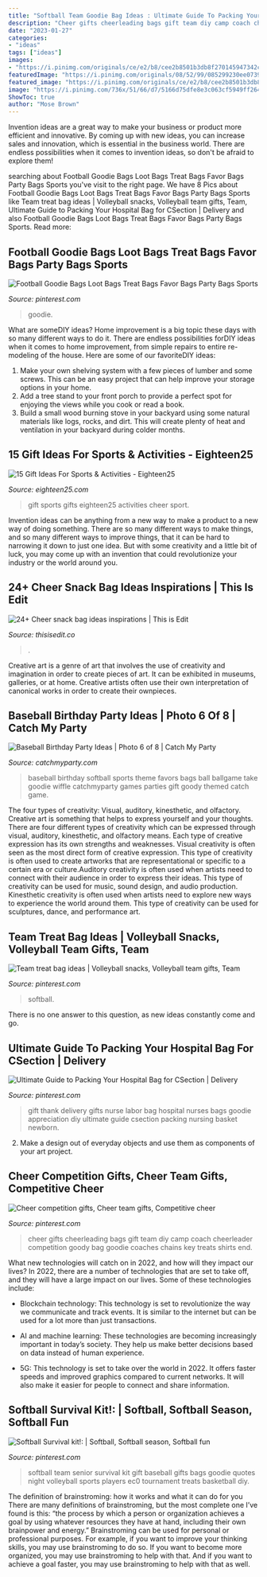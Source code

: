 ```yaml
---
title: "Softball Team Goodie Bag Ideas : Ultimate Guide To Packing Your Hospital Bag For Csection"
description: "Cheer gifts cheerleading bags gift team diy camp coach cheerleader competition goody bag goodie coaches chains key treats shirts end"
date: "2023-01-27"
categories:
- "ideas"
tags: ["ideas"]
images:
- "https://i.pinimg.com/originals/ce/e2/b8/cee2b8501b3db8f270145947342cd07d.jpg"
featuredImage: "https://i.pinimg.com/originals/08/52/99/085299230ee0739de2aae2c3a45e6c3f.jpg"
featured_image: "https://i.pinimg.com/originals/ce/e2/b8/cee2b8501b3db8f270145947342cd07d.jpg"
image: "https://i.pinimg.com/736x/51/66/d7/5166d75dfe8e3c063cf5949ff26438dc.jpg"
ShowToc: true
author: "Mose Brown"
---
```



Invention ideas are a great way to make your business or product more efficient and innovative. By coming up with new ideas, you can increase sales and innovation, which is essential in the business world. There are endless possibilities when it comes to invention ideas, so don't be afraid to explore them!

	

		
searching about Football Goodie Bags Loot Bags Treat Bags Favor Bags Party Bags Sports you've visit to the right page. We have 8 Pics about Football Goodie Bags Loot Bags Treat Bags Favor Bags Party Bags Sports like Team treat bag ideas | Volleyball snacks, Volleyball team gifts, Team, Ultimate Guide to Packing Your Hospital Bag for CSection | Delivery and also Football Goodie Bags Loot Bags Treat Bags Favor Bags Party Bags Sports. Read more:
		
    
## Football Goodie Bags Loot Bags Treat Bags Favor Bags Party Bags Sports

<img loading=lazy src="https://i.pinimg.com/736x/51/66/d7/5166d75dfe8e3c063cf5949ff26438dc.jpg" onerror="this.onerror=null;this.src='https://tse1.mm.bing.net/th?id=OIP.ULjJVoKUjV-qBA3CY3HCEQHaJ4&amp;pid=15.1';" alt="Football Goodie Bags Loot Bags Treat Bags Favor Bags Party Bags Sports">

_Source: pinterest.com_

>goodie. 

	

What are someDIY ideas?
Home improvement is a big topic these days with so many different ways to do it. There are endless possibilities forDIY ideas when it comes to home improvement, from simple repairs to entire re-modeling of the house. Here are some of our favoriteDIY ideas:
1. Make your own shelving system with a few pieces of lumber and some screws. This can be an easy project that can help improve your storage options in your home.
2. Add a tree stand to your front porch to provide a perfect spot for enjoying the views while you cook or read a book.
3. Build a small wood burning stove in your backyard using some natural materials like logs, rocks, and dirt. This will create plenty of heat and ventilation in your backyard during colder months. 

    
## 15 Gift Ideas For Sports &amp; Activities - Eighteen25

<img loading=lazy src="https://eighteen25.com/wp-content/uploads/2014/05/15-gift-ideas-sports-amp-activities-e1431787553525.jpg" onerror="this.onerror=null;this.src='https://tse1.mm.bing.net/th?id=OIP.l4it214L6vSGfVVcSL8cggHaHa&amp;pid=15.1';" alt="15 Gift Ideas For Sports &amp; Activities - Eighteen25">

_Source: eighteen25.com_

>gift sports gifts eighteen25 activities cheer sport. 

	

Invention ideas can be anything from a new way to make a product to a new way of doing something. There are so many different ways to make things, and so many different ways to improve things, that it can be hard to narrowing it down to just one idea. But with some creativity and a little bit of luck, you may come up with an invention that could revolutionize your industry or the world around you.

    
## 24+ Cheer Snack Bag Ideas Inspirations | This Is Edit

<img loading=lazy src="https://i.pinimg.com/originals/08/52/99/085299230ee0739de2aae2c3a45e6c3f.jpg" onerror="this.onerror=null;this.src='https://tse3.mm.bing.net/th?id=OIP._bBeqbZcD4LzagTAXFw-ewHaHa&amp;pid=15.1';" alt="24+ Cheer snack bag ideas inspirations | This is Edit">

_Source: thisisedit.co_

>. 

	

Creative art is a genre of art that involves the use of creativity and imagination in order to create pieces of art. It can be exhibited in museums, galleries, or at home. Creative artists often use their own interpretation of canonical works in order to create their ownpieces.

    
## Baseball Birthday Party Ideas | Photo 6 Of 8 | Catch My Party

<img loading=lazy src="https://photos-cdn.catchmyparty.com/PL/photos/0128/8827/img_3771.jpg" onerror="this.onerror=null;this.src='https://tse2.mm.bing.net/th?id=OIP.KmQRE97K4ZjuRHKJB3WXiwHaLG&amp;pid=15.1';" alt="Baseball Birthday Party Ideas | Photo 6 of 8 | Catch My Party">

_Source: catchmyparty.com_

>baseball birthday softball sports theme favors bags ball ballgame take goodie wiffle catchmyparty games parties gift goody themed catch game. 

	

The four types of creativity: Visual, auditory, kinesthetic, and olfactory.
Creative art is something that helps to express yourself and your thoughts. There are four different types of creativity which can be expressed through visual, auditory, kinesthetic, and olfactory means. Each type of creative expression has its own strengths and weaknesses. Visual creativity is often seen as the most direct form of creative expression. This type of creativity is often used to create artworks that are representational or specific to a certain era or culture.Auditory creativity is often used when artists need to connect with their audience in order to express their ideas. This type of creativity can be used for music, sound design, and audio production. Kinesthetic creativity is often used when artists need to explore new ways to experience the world around them. This type of creativity can be used for sculptures, dance, and performance art.

    
## Team Treat Bag Ideas | Volleyball Snacks, Volleyball Team Gifts, Team

<img loading=lazy src="https://i.pinimg.com/736x/23/51/b9/2351b9b9212bfc98e952e5867ed57171.jpg" onerror="this.onerror=null;this.src='https://tse3.mm.bing.net/th?id=OIP.tkoNnPILtxYyKx1utbvkqwHaJ3&amp;pid=15.1';" alt="Team treat bag ideas | Volleyball snacks, Volleyball team gifts, Team">

_Source: pinterest.com_

>softball. 

	

There is no one answer to this question, as new ideas constantly come and go.

    
## Ultimate Guide To Packing Your Hospital Bag For CSection | Delivery

<img loading=lazy src="https://i.pinimg.com/736x/99/f0/e6/99f0e642486fbedb7af59fa5f7c82895.jpg" onerror="this.onerror=null;this.src='https://tse4.mm.bing.net/th?id=OIP.dOcfmaMRVjJL8zbuCiK_dAHaHa&amp;pid=15.1';" alt="Ultimate Guide to Packing Your Hospital Bag for CSection | Delivery">

_Source: pinterest.com_

>gift thank delivery gifts nurse labor bag hospital nurses bags goodie appreciation diy ultimate guide csection packing nursing basket newborn. 

	

2. Make a design out of everyday objects and use them as components of your art project.

    
## Cheer Competition Gifts, Cheer Team Gifts, Competitive Cheer

<img loading=lazy src="https://i.pinimg.com/736x/96/43/09/964309985271ee8595a7e843798d6517.jpg" onerror="this.onerror=null;this.src='https://tse1.mm.bing.net/th?id=OIP.Zl_UZJbcuDyoBao7KGf2jwHaFj&amp;pid=15.1';" alt="Cheer competition gifts, Cheer team gifts, Competitive cheer">

_Source: pinterest.com_

>cheer gifts cheerleading bags gift team diy camp coach cheerleader competition goody bag goodie coaches chains key treats shirts end. 

	

What new technologies will catch on in 2022, and how will they impact our lives?
In 2022, there are a number of technologies that are set to take off, and they will have a large impact on our lives. Some of these technologies include: 
- Blockchain technology: This technology is set to revolutionize the way we communicate and track events. It is similar to the internet but can be used for a lot more than just transactions. 

- AI and machine learning: These technologies are becoming increasingly important in today’s society. They help us make better decisions based on data instead of human experience. 

- 5G: This technology is set to take over the world in 2022. It offers faster speeds and improved graphics compared to current networks. It will also make it easier for people to connect and share information.

    
## Softball Survival Kit!: | Softball, Softball Season, Softball Fun

<img loading=lazy src="https://i.pinimg.com/originals/ce/e2/b8/cee2b8501b3db8f270145947342cd07d.jpg" onerror="this.onerror=null;this.src='https://tse2.mm.bing.net/th?id=OIP.rEcXpZnCcPlemPQgzXOX0wHaJ4&amp;pid=15.1';" alt="Softball Survival kit!: | Softball, Softball season, Softball fun">

_Source: pinterest.com_

>softball team senior survival kit gift baseball gifts bags goodie quotes night volleyball sports players ec0 tournament treats basketball diy. 

	

The definition of brainstroming: how it works and what it can do for you
There are many definitions of brainstroming, but the most complete one I’ve found is this: “the process by which a person or organization achieves a goal by using whatever resources they have at hand, including their own brainpower and energy.” Brainstroming can be used for personal or professional purposes. For example, if you want to improve your thinking skills, you may use brainstroming to do so. If you want to become more organized, you may use brainstroming to help with that. And if you want to achieve a goal faster, you may use brainstroming to help with that as well.


